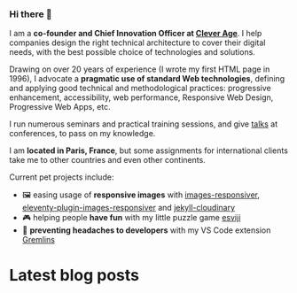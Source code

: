 ### Hi there 👋

I am a **co-founder and Chief Innovation Officer at [Clever Age](https://www.clever-age.com/en/)**. I help companies design the right technical architecture to cover their digital needs, with the best possible choice of technologies and solutions.

Drawing on over 20 years of experience (I wrote my first HTML page in 1996), I advocate a **pragmatic use of standard Web technologies**, defining and applying good technical and methodological practices: progressive enhancement, accessibility, web performance, Responsive Web Design, Progressive Web Apps, etc.

I run numerous seminars and practical training sessions, and give [talks](https://nicolas-hoizey.com/talks/) at conferences, to pass on my knowledge.

I am **located in Paris, France**, but some assignments for international clients take me to other countries and even other continents.

Current pet projects include:
- 🖼 easing usage of **responsive images** with [images-responsiver](https://nhoizey.github.io/images-responsiver/), [eleventy-plugin-images-responsiver](https://nhoizey.github.io/images-responsiver/eleventy-plugin-images-responsiver/) and [jekyll-cloudinary](https://nhoizey.github.io/jekyll-cloudinary/)
- 🎮 helping people **have fun** with my little puzzle game [esviji](https://github.com/esviji/esviji)
- 🤯 **preventing headaches to developers** with my VS Code extension [Gremlins](https://github.com/nhoizey/vscode-gremlins)

# Latest blog posts
<!-- BLOG-POST-LIST:START -->
<!-- BLOG-POST-LIST:END -->
